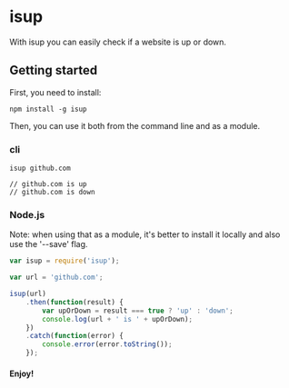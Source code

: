 # isup

With isup you can easily check if a website is up or down.

## Getting started
First, you need to install:

```shell
npm install -g isup
```

Then, you can use it both from the command line and as a module.

### cli
```shell
isup github.com

// github.com is up
// github.com is down
````

### Node.js
Note: when using that as a module, it's better to install it locally and also use the '--save' flag.

```js
var isup = require('isup');

var url = 'github.com';

isup(url)
    .then(function(result) {
        var upOrDown = result === true ? 'up' : 'down';
        console.log(url + ' is ' + upOrDown);
    })
    .catch(function(error) {
        console.error(error.toString());
    });
```

#### Enjoy!
